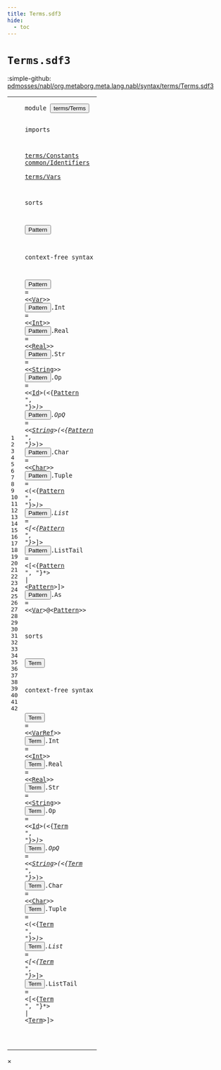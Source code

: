 ```yaml
---
title: Terms.sdf3
hide:
  - toc
---
```


# `Terms.sdf3`

:simple-github: [pdmosses/nabl/org.metaborg.meta.lang.nabl/syntax/terms/Terms.sdf3]

[pdmosses/nabl/org.metaborg.meta.lang.nabl/syntax/terms/Terms.sdf3]: https://github.com/pdmosses/nabl/blob/master/org.metaborg.meta.lang.nabl/syntax/terms/Terms.sdf3 "The source file on GitHub"

<div class="sdf3"><table class="highlighttable"><tbody><tr><td class="linenos"><div class="linenodiv"><pre><span></span>1
2
3
4
5
6
7
8
9
10
11
12
13
14
15
16
17
18
19
20
21
22
23
24
25
26
27
28
29
30
31
32
33
34
35
36
37
38
39
40
41
42
</pre></div></td>
<td class="code"><pre><code><span class="keyword">module</span> <button class="modal-open" id="terms/Terms_1_8" title="a definition with multiple references" data-urls="../StringQuotations.sdf3/#terms/Terms line 5_3; ../Vars.sdf3/#terms/Terms line 6_3; ../../NameBindingLanguage.sdf3/#terms/Terms line 8_3; ../../core/Properties.sdf3/#terms/Terms line 8_2; ../../formulas/Formulas.sdf3/#terms/Terms line 5_3; ../../formulas/Messages.sdf3/#terms/Terms line 5_3; ../../formulas/Propositions.sdf3/#terms/Terms line 5_3">terms/Terms</button>

<span class="keyword">imports</span> 

  <a href="../Constants.sdf3/#terms/Constants_1_8" id="terms/Constants_5_3" title="a reference to a single-file definition">terms/Constants</a> 
  <a href="../../common/Identifiers.sdf3/#common/Identifiers_1_8" id="common/Identifiers_6_3" title="a reference to a single-file definition">common/Identifiers</a>  
  <a href="../Vars.sdf3/#terms/Vars_1_8" id="terms/Vars_7_3" title="a reference to a single-file definition">terms/Vars</a>

<span class="keyword">sorts</span>

  <button class="modal-open" id="Pattern_11_3" title="a definition with multiple references" data-urls="#Pattern line 19_24, 20_29, 22_23, 23_22, 24_26, 24_45, 25_24; ../../NameBindingLanguage.sdf3/#Pattern line 57_4, 153_62; ../../formulas/Propositions.sdf3/#Pattern line 17_37">Pattern</button>

<span class="keyword">context-free syntax</span>

  <button class="modal-open" id="Pattern_15_3" title="a definition with multiple references" data-urls="#Pattern line 19_24, 20_29, 22_23, 23_22, 24_26, 24_45, 25_24; ../../NameBindingLanguage.sdf3/#Pattern line 57_4, 153_62; ../../formulas/Propositions.sdf3/#Pattern line 17_37">Pattern</button> = &lt;&lt;<a href="../Vars.sdf3/#Var_10_7" id="Var_15_15" title="a reference to a single-file definition">Var</a>&gt;&gt; 
  <button class="modal-open" id="Pattern_16_3" title="a definition with multiple references" data-urls="#Pattern line 19_24, 20_29, 22_23, 23_22, 24_26, 24_45, 25_24; ../../NameBindingLanguage.sdf3/#Pattern line 57_4, 153_62; ../../formulas/Propositions.sdf3/#Pattern line 17_37">Pattern</button>.<span class="cons_Constructor"><span id="Int_16_11" title="a definition with no references">Int</span></span> = &lt;&lt;<a href="../Constants.sdf3/#Int_5_3" id="Int_16_19" title="a reference to a single-file definition">Int</a>&gt;&gt; 
  <button class="modal-open" id="Pattern_17_3" title="a definition with multiple references" data-urls="#Pattern line 19_24, 20_29, 22_23, 23_22, 24_26, 24_45, 25_24; ../../NameBindingLanguage.sdf3/#Pattern line 57_4, 153_62; ../../formulas/Propositions.sdf3/#Pattern line 17_37">Pattern</button>.<span class="cons_Constructor"><span id="Real_17_11" title="a definition with no references">Real</span></span> = &lt;&lt;<a href="../Constants.sdf3/#Real_5_7" id="Real_17_20" title="a reference to a single-file definition">Real</a>&gt;&gt; 
  <button class="modal-open" id="Pattern_18_3" title="a definition with multiple references" data-urls="#Pattern line 19_24, 20_29, 22_23, 23_22, 24_26, 24_45, 25_24; ../../NameBindingLanguage.sdf3/#Pattern line 57_4, 153_62; ../../formulas/Propositions.sdf3/#Pattern line 17_37">Pattern</button>.<span class="cons_Constructor"><span id="Str_18_11" title="a definition with no references">Str</span></span> = &lt;&lt;<a href="../Constants.sdf3/#String_5_12" id="String_18_19" title="a reference to a single-file definition">String</a>&gt;&gt; 
  <button class="modal-open" id="Pattern_19_3" title="a definition with multiple references" data-urls="#Pattern line 19_24, 20_29, 22_23, 23_22, 24_26, 24_45, 25_24; ../../NameBindingLanguage.sdf3/#Pattern line 57_4, 153_62; ../../formulas/Propositions.sdf3/#Pattern line 17_37">Pattern</button>.<span class="cons_Constructor"><span id="Op_19_11" title="a definition with no references">Op</span></span> = &lt;&lt;<a href="../../common/Identifiers.sdf3/#Id_5_3" id="Id_19_18" title="a reference to a single-file definition">Id</a>&gt;<span class="cons_String">(</span>&lt;{<a href="#Pattern_11_3" id="Pattern_19_24" title="a reference to a single-file definition">Pattern</a> <span class="cons_Lit">", "</span>}*&gt;<span class="cons_String">)</span>&gt; 
  <button class="modal-open" id="Pattern_20_3" title="a definition with multiple references" data-urls="#Pattern line 19_24, 20_29, 22_23, 23_22, 24_26, 24_45, 25_24; ../../NameBindingLanguage.sdf3/#Pattern line 57_4, 153_62; ../../formulas/Propositions.sdf3/#Pattern line 17_37">Pattern</button>.<span class="cons_Constructor"><span id="OpQ_20_11" title="a definition with no references">OpQ</span></span> = &lt;&lt;<a href="../Constants.sdf3/#String_5_12" id="String_20_19" title="a reference to a single-file definition">String</a>&gt;<span class="cons_String">(</span>&lt;{<a href="#Pattern_11_3" id="Pattern_20_29" title="a reference to a single-file definition">Pattern</a> <span class="cons_Lit">", "</span>}*&gt;<span class="cons_String">)</span>&gt; 
  <button class="modal-open" id="Pattern_21_3" title="a definition with multiple references" data-urls="#Pattern line 19_24, 20_29, 22_23, 23_22, 24_26, 24_45, 25_24; ../../NameBindingLanguage.sdf3/#Pattern line 57_4, 153_62; ../../formulas/Propositions.sdf3/#Pattern line 17_37">Pattern</button>.<span class="cons_Constructor"><span id="Char_21_11" title="a definition with no references">Char</span></span> = &lt;&lt;<a href="../Constants.sdf3/#Char_15_7" id="Char_21_20" title="a reference to a single-file definition">Char</a>&gt;&gt; 
  <button class="modal-open" id="Pattern_22_3" title="a definition with multiple references" data-urls="#Pattern line 19_24, 20_29, 22_23, 23_22, 24_26, 24_45, 25_24; ../../NameBindingLanguage.sdf3/#Pattern line 57_4, 153_62; ../../formulas/Propositions.sdf3/#Pattern line 17_37">Pattern</button>.<span class="cons_Constructor"><span id="Tuple_22_11" title="a definition with no references">Tuple</span></span> = &lt;<span class="cons_String">(</span>&lt;{<a href="#Pattern_11_3" id="Pattern_22_23" title="a reference to a single-file definition">Pattern</a> <span class="cons_Lit">", "</span>}*&gt;<span class="cons_String">)</span>&gt; 
  <button class="modal-open" id="Pattern_23_3" title="a definition with multiple references" data-urls="#Pattern line 19_24, 20_29, 22_23, 23_22, 24_26, 24_45, 25_24; ../../NameBindingLanguage.sdf3/#Pattern line 57_4, 153_62; ../../formulas/Propositions.sdf3/#Pattern line 17_37">Pattern</button>.<span class="cons_Constructor"><span id="List_23_11" title="a definition with no references">List</span></span> = &lt;<span class="cons_String">[</span>&lt;{<a href="#Pattern_11_3" id="Pattern_23_22" title="a reference to a single-file definition">Pattern</a> <span class="cons_Lit">", "</span>}*&gt;<span class="cons_String">]</span>&gt; 
  <button class="modal-open" id="Pattern_24_3" title="a definition with multiple references" data-urls="#Pattern line 19_24, 20_29, 22_23, 23_22, 24_26, 24_45, 25_24; ../../NameBindingLanguage.sdf3/#Pattern line 57_4, 153_62; ../../formulas/Propositions.sdf3/#Pattern line 17_37">Pattern</button>.<span class="cons_Constructor"><span id="ListTail_24_11" title="a definition with no references">ListTail</span></span> = &lt;<span class="cons_String">[</span>&lt;{<a href="#Pattern_11_3" id="Pattern_24_26" title="a reference to a single-file definition">Pattern</a> <span class="cons_Lit">", "</span>}*&gt; <span class="cons_String">|</span> &lt;<a href="#Pattern_11_3" id="Pattern_24_45" title="a reference to a single-file definition">Pattern</a>&gt;<span class="cons_String">]</span>&gt; 
  <button class="modal-open" id="Pattern_25_3" title="a definition with multiple references" data-urls="#Pattern line 19_24, 20_29, 22_23, 23_22, 24_26, 24_45, 25_24; ../../NameBindingLanguage.sdf3/#Pattern line 57_4, 153_62; ../../formulas/Propositions.sdf3/#Pattern line 17_37">Pattern</button>.<span class="cons_Constructor"><span id="As_25_11" title="a definition with no references">As</span></span> = &lt;&lt;<a href="../Vars.sdf3/#Var_10_7" id="Var_25_18" title="a reference to a single-file definition">Var</a>&gt;<span class="cons_String">@</span>&lt;<a href="#Pattern_11_3" id="Pattern_25_24" title="a reference to a single-file definition">Pattern</a>&gt;&gt; 

<span class="keyword">sorts</span>

  <button class="modal-open" id="Term_29_3" title="a definition with multiple references" data-urls="#Term line 37_21, 38_26, 40_20, 41_19, 42_23, 42_39; ../StringQuotations.sdf3/#Term line 22_61, 31_62, 40_61, 49_62; ../../NameBindingLanguage.sdf3/#Term line 36_50, 38_69, 62_48, 85_45, 92_43, 97_22, 100_29, 106_35, 112_23, 112_41, 126_25, 136_55, 137_25; ../../formulas/Messages.sdf3/#Term line 9_37, 9_47; ../../formulas/Propositions.sdf3/#Term line 15_34, 21_30, 24_30, 24_48">Term</button>

<span class="keyword">context-free syntax</span>

  <button class="modal-open" id="Term_33_3" title="a definition with multiple references" data-urls="#Term line 37_21, 38_26, 40_20, 41_19, 42_23, 42_39; ../StringQuotations.sdf3/#Term line 22_61, 31_62, 40_61, 49_62; ../../NameBindingLanguage.sdf3/#Term line 36_50, 38_69, 62_48, 85_45, 92_43, 97_22, 100_29, 106_35, 112_23, 112_41, 126_25, 136_55, 137_25; ../../formulas/Messages.sdf3/#Term line 9_37, 9_47; ../../formulas/Propositions.sdf3/#Term line 15_34, 21_30, 24_30, 24_48">Term</button> = &lt;&lt;<a href="../Vars.sdf3/#VarRef_10_11" id="VarRef_33_12" title="a reference to a single-file definition">VarRef</a>&gt;&gt; 
  <button class="modal-open" id="Term_34_3" title="a definition with multiple references" data-urls="#Term line 37_21, 38_26, 40_20, 41_19, 42_23, 42_39; ../StringQuotations.sdf3/#Term line 22_61, 31_62, 40_61, 49_62; ../../NameBindingLanguage.sdf3/#Term line 36_50, 38_69, 62_48, 85_45, 92_43, 97_22, 100_29, 106_35, 112_23, 112_41, 126_25, 136_55, 137_25; ../../formulas/Messages.sdf3/#Term line 9_37, 9_47; ../../formulas/Propositions.sdf3/#Term line 15_34, 21_30, 24_30, 24_48">Term</button>.<span class="cons_Constructor"><span id="Int_34_8" title="a definition with no references">Int</span></span> = &lt;&lt;<a href="../Constants.sdf3/#Int_5_3" id="Int_34_16" title="a reference to a single-file definition">Int</a>&gt;&gt; 
  <button class="modal-open" id="Term_35_3" title="a definition with multiple references" data-urls="#Term line 37_21, 38_26, 40_20, 41_19, 42_23, 42_39; ../StringQuotations.sdf3/#Term line 22_61, 31_62, 40_61, 49_62; ../../NameBindingLanguage.sdf3/#Term line 36_50, 38_69, 62_48, 85_45, 92_43, 97_22, 100_29, 106_35, 112_23, 112_41, 126_25, 136_55, 137_25; ../../formulas/Messages.sdf3/#Term line 9_37, 9_47; ../../formulas/Propositions.sdf3/#Term line 15_34, 21_30, 24_30, 24_48">Term</button>.<span class="cons_Constructor"><span id="Real_35_8" title="a definition with no references">Real</span></span> = &lt;&lt;<a href="../Constants.sdf3/#Real_5_7" id="Real_35_17" title="a reference to a single-file definition">Real</a>&gt;&gt; 
  <button class="modal-open" id="Term_36_3" title="a definition with multiple references" data-urls="#Term line 37_21, 38_26, 40_20, 41_19, 42_23, 42_39; ../StringQuotations.sdf3/#Term line 22_61, 31_62, 40_61, 49_62; ../../NameBindingLanguage.sdf3/#Term line 36_50, 38_69, 62_48, 85_45, 92_43, 97_22, 100_29, 106_35, 112_23, 112_41, 126_25, 136_55, 137_25; ../../formulas/Messages.sdf3/#Term line 9_37, 9_47; ../../formulas/Propositions.sdf3/#Term line 15_34, 21_30, 24_30, 24_48">Term</button>.<span class="cons_Constructor"><span id="Str_36_8" title="a definition with no references">Str</span></span> = &lt;&lt;<a href="../Constants.sdf3/#String_5_12" id="String_36_16" title="a reference to a single-file definition">String</a>&gt;&gt; 
  <button class="modal-open" id="Term_37_3" title="a definition with multiple references" data-urls="#Term line 37_21, 38_26, 40_20, 41_19, 42_23, 42_39; ../StringQuotations.sdf3/#Term line 22_61, 31_62, 40_61, 49_62; ../../NameBindingLanguage.sdf3/#Term line 36_50, 38_69, 62_48, 85_45, 92_43, 97_22, 100_29, 106_35, 112_23, 112_41, 126_25, 136_55, 137_25; ../../formulas/Messages.sdf3/#Term line 9_37, 9_47; ../../formulas/Propositions.sdf3/#Term line 15_34, 21_30, 24_30, 24_48">Term</button>.<span class="cons_Constructor"><span id="Op_37_8" title="a definition with no references">Op</span></span> = &lt;&lt;<a href="../../common/Identifiers.sdf3/#Id_5_3" id="Id_37_15" title="a reference to a single-file definition">Id</a>&gt;<span class="cons_String">(</span>&lt;{<a href="#Term_29_3" id="Term_37_21" title="a reference to a single-file definition">Term</a> <span class="cons_Lit">", "</span>}*&gt;<span class="cons_String">)</span>&gt; 
  <button class="modal-open" id="Term_38_3" title="a definition with multiple references" data-urls="#Term line 37_21, 38_26, 40_20, 41_19, 42_23, 42_39; ../StringQuotations.sdf3/#Term line 22_61, 31_62, 40_61, 49_62; ../../NameBindingLanguage.sdf3/#Term line 36_50, 38_69, 62_48, 85_45, 92_43, 97_22, 100_29, 106_35, 112_23, 112_41, 126_25, 136_55, 137_25; ../../formulas/Messages.sdf3/#Term line 9_37, 9_47; ../../formulas/Propositions.sdf3/#Term line 15_34, 21_30, 24_30, 24_48">Term</button>.<span class="cons_Constructor"><span id="OpQ_38_8" title="a definition with no references">OpQ</span></span> = &lt;&lt;<a href="../Constants.sdf3/#String_5_12" id="String_38_16" title="a reference to a single-file definition">String</a>&gt;<span class="cons_String">(</span>&lt;{<a href="#Term_29_3" id="Term_38_26" title="a reference to a single-file definition">Term</a> <span class="cons_Lit">", "</span>}*&gt;<span class="cons_String">)</span>&gt; 
  <button class="modal-open" id="Term_39_3" title="a definition with multiple references" data-urls="#Term line 37_21, 38_26, 40_20, 41_19, 42_23, 42_39; ../StringQuotations.sdf3/#Term line 22_61, 31_62, 40_61, 49_62; ../../NameBindingLanguage.sdf3/#Term line 36_50, 38_69, 62_48, 85_45, 92_43, 97_22, 100_29, 106_35, 112_23, 112_41, 126_25, 136_55, 137_25; ../../formulas/Messages.sdf3/#Term line 9_37, 9_47; ../../formulas/Propositions.sdf3/#Term line 15_34, 21_30, 24_30, 24_48">Term</button>.<span class="cons_Constructor"><span id="Char_39_8" title="a definition with no references">Char</span></span> = &lt;&lt;<a href="../Constants.sdf3/#Char_15_7" id="Char_39_17" title="a reference to a single-file definition">Char</a>&gt;&gt; 
  <button class="modal-open" id="Term_40_3" title="a definition with multiple references" data-urls="#Term line 37_21, 38_26, 40_20, 41_19, 42_23, 42_39; ../StringQuotations.sdf3/#Term line 22_61, 31_62, 40_61, 49_62; ../../NameBindingLanguage.sdf3/#Term line 36_50, 38_69, 62_48, 85_45, 92_43, 97_22, 100_29, 106_35, 112_23, 112_41, 126_25, 136_55, 137_25; ../../formulas/Messages.sdf3/#Term line 9_37, 9_47; ../../formulas/Propositions.sdf3/#Term line 15_34, 21_30, 24_30, 24_48">Term</button>.<span class="cons_Constructor"><span id="Tuple_40_8" title="a definition with no references">Tuple</span></span> = &lt;<span class="cons_String">(</span>&lt;{<a href="#Term_29_3" id="Term_40_20" title="a reference to a single-file definition">Term</a> <span class="cons_Lit">", "</span>}*&gt;<span class="cons_String">)</span>&gt; 
  <button class="modal-open" id="Term_41_3" title="a definition with multiple references" data-urls="#Term line 37_21, 38_26, 40_20, 41_19, 42_23, 42_39; ../StringQuotations.sdf3/#Term line 22_61, 31_62, 40_61, 49_62; ../../NameBindingLanguage.sdf3/#Term line 36_50, 38_69, 62_48, 85_45, 92_43, 97_22, 100_29, 106_35, 112_23, 112_41, 126_25, 136_55, 137_25; ../../formulas/Messages.sdf3/#Term line 9_37, 9_47; ../../formulas/Propositions.sdf3/#Term line 15_34, 21_30, 24_30, 24_48">Term</button>.<span class="cons_Constructor"><span id="List_41_8" title="a definition with no references">List</span></span> = &lt;<span class="cons_String">[</span>&lt;{<a href="#Term_29_3" id="Term_41_19" title="a reference to a single-file definition">Term</a> <span class="cons_Lit">", "</span>}*&gt;<span class="cons_String">]</span>&gt; 
  <button class="modal-open" id="Term_42_3" title="a definition with multiple references" data-urls="#Term line 37_21, 38_26, 40_20, 41_19, 42_23, 42_39; ../StringQuotations.sdf3/#Term line 22_61, 31_62, 40_61, 49_62; ../../NameBindingLanguage.sdf3/#Term line 36_50, 38_69, 62_48, 85_45, 92_43, 97_22, 100_29, 106_35, 112_23, 112_41, 126_25, 136_55, 137_25; ../../formulas/Messages.sdf3/#Term line 9_37, 9_47; ../../formulas/Propositions.sdf3/#Term line 15_34, 21_30, 24_30, 24_48">Term</button>.<span class="cons_Constructor"><span id="ListTail_42_8" title="a definition with no references">ListTail</span></span> = &lt;<span class="cons_String">[</span>&lt;{<a href="#Term_29_3" id="Term_42_23" title="a reference to a single-file definition">Term</a> <span class="cons_Lit">", "</span>}*&gt; <span class="cons_String">|</span> &lt;<a href="#Term_29_3" id="Term_42_39" title="a reference to a single-file definition">Term</a>&gt;<span class="cons_String">]</span>&gt; 

</code></pre></td></tr></tbody></table></div>

<div id="modal">
  <div id="modal-content">
    <span id="modal-close">&times;</span>
    <h2 id="modal-h2"></h2>
    <p  id="modal-p"></p>
    <ul id="modal-ul"></ul>
  </div>
</div>
